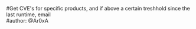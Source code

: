 #Get CVE's for specific products, and if above a certain treshhold since the last runtime, email<br>
#author: @Ar0xA


